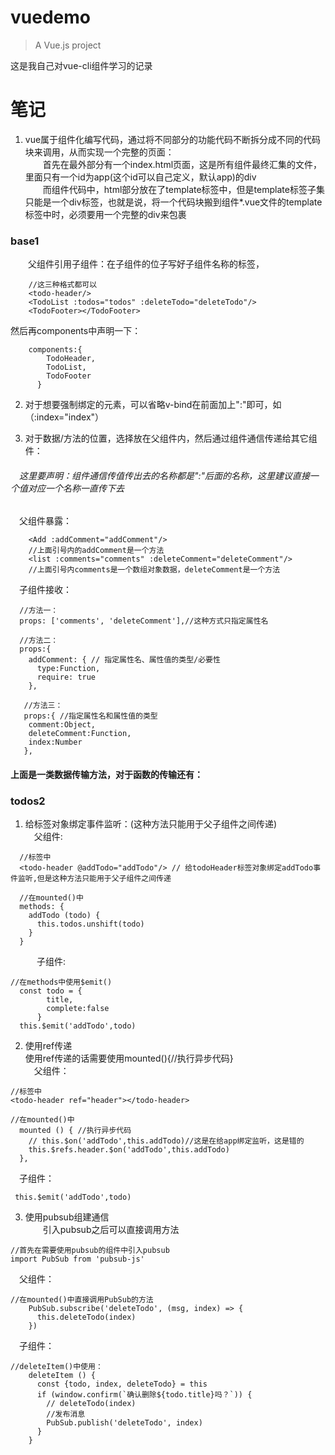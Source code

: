 # vuedemo

> A Vue.js project

这是我自己对vue-cli组件学习的记录

# 笔记

1. vue属于组件化编写代码，通过将不同部分的功能代码不断拆分成不同的代码块来调用，从而实现一个完整的页面：  
&emsp;&emsp;首先在最外部分有一个index.html页面，这是所有组件最终汇集的文件，里面只有一个id为app(这个id可以自己定义，默认app)的div  
&emsp;&emsp;而组件代码中，html部分放在了template标签中，但是template标签子集只能是一个div标签，也就是说，将一个代码块搬到组件*.vue文件的template标签中时，必须要用一个完整的div来包裹  

### base1
&emsp;&emsp;父组件引用子组件：在子组件的位子写好子组件名称的标签，
```
    //这三种格式都可以
    <todo-header/>
    <TodoList :todos="todos" :deleteTodo="deleteTodo"/>
    <TodoFooter></TodoFooter>
```

然后再components中声明一下：
```
    components:{
        TodoHeader,
        TodoList,
        TodoFooter
      }
```

2. 对于想要强制绑定的元素，可以省略v-bind在前面加上":"即可，如（:index="index"）
  
3. 对于数据/方法的位置，选择放在父组件内，然后通过组件通信传递给其它组件：  
###### &emsp;这里要声明：组件通信传值传出去的名称都是":"后面的名称，这里建议直接一个值对应一个名称一直传下去  
&emsp;父组件暴露：
```
    <Add :addComment="addComment"/>
    //上面引号内的addComment是一个方法
    <list :comments="comments" :deleteComment="deleteComment"/>
    //上面引号内comments是一个数组对象数据，deleteComment是一个方法
```
&emsp;子组件接收：
```
  //方法一：
  props: ['comments', 'deleteComment'],//这种方式只指定属性名

  //方法二：
  props:{
    addComment: { // 指定属性名、属性值的类型/必要性
      type:Function,
      require: true
    },

   //方法三：
   props:{ //指定属性名和属性值的类型
    comment:Object,
    deleteComment:Function,
    index:Number
   },
```
#### 上面是一类数据传输方法，对于函数的传输还有：  
### todos2
1. 给标签对象绑定事件监听：(这种方法只能用于父子组件之间传递)  
&emsp;父组件:  
```
  //标签中
  <todo-header @addTodo="addTodo"/> // 给todoHeader标签对象绑定addTodo事件监听,但是这种方法只能用于父子组件之间传递

  //在mounted()中
  methods: {
    addTodo (todo) {
      this.todos.unshift(todo)
    }
  }
```
&emsp;&emsp;&emsp;子组件:  
```
//在methods中使用$emit()
  const todo = {
        title,
        complete:false
      }
  this.$emit('addTodo',todo)
```
2. 使用ref传递  
使用ref传递的话需要使用mounted(){//执行异步代码}  
&emsp;父组件：  
```
//标签中
<todo-header ref="header"></todo-header>

//在mounted()中
  mounted () { //执行异步代码
    // this.$on('addTodo',this.addTodo)//这是在给app绑定监听，这是错的
    this.$refs.header.$on('addTodo',this.addTodo)
  },
```
&emsp;子组件：  
```
 this.$emit('addTodo',todo)
```
3. 使用pubsub组建通信  
&emsp;&emsp;引入pubsub之后可以直接调用方法
```
//首先在需要使用pubsub的组件中引入pubsub
import PubSub from 'pubsub-js'
```
&emsp;父组件： 
```
//在mounted()中直接调用PubSub的方法
    PubSub.subscribe('deleteTodo', (msg, index) => {
      this.deleteTodo(index)
    })
```
&emsp;子组件：  
```
//deleteItem()中使用：
    deleteItem () {
      const {todo, index, deleteTodo} = this
      if (window.confirm(`确认删除${todo.title}吗？`)) {
        // deleteTodo(index)
        //发布消息
        PubSub.publish('deleteTodo', index)
      }
    }
```
